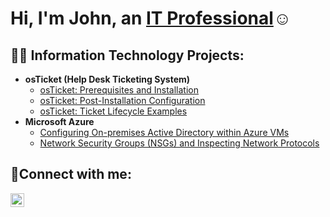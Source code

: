 <h1>Hi, I'm John, an <a href="https://linkedin.com/in/John-Walden-IT">IT Professional</a>☺</h1>

<h2>👨‍💻 Information Technology Projects:</h2>

- <b>osTicket (Help Desk Ticketing System)</b>
  - [osTicket: Prerequisites and Installation](https://github.com/Jwalden22/osticket-prereqs)
  - [osTicket: Post-Installation Configuration](https://github.com/Jwalden22/post-install-config)
  - [osTicket: Ticket Lifecycle Examples](https://github.com/Jwalden22/ticket-lifecycle)
- <b>Microsoft Azure</b>
  - [Configuring On-premises Active Directory within Azure VMs](https://github.com/Jwalden22/configure-ad)
  - [Network Security Groups (NSGs) and Inspecting Network Protocols](https://github.com/Jwalden22/azure-network-protocols)

<h2>🤳Connect with me:</h2>

[<img align="left" alt="John | LinkedIn" width="22px" src="https://cdn.jsdelivr.net/npm/simple-icons@v3/icons/linkedin.svg" />][linkedin]

[linkedin]: https://linkedin.com/in/John-Walden-IT
